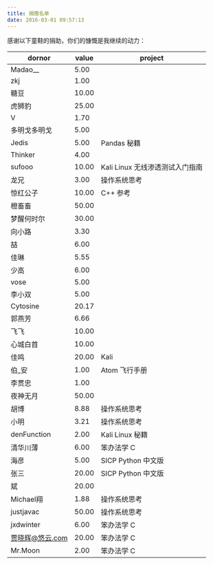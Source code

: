 ```yaml
---
title: 捐赠名单
date: 2016-03-01 09:57:13
---
```


感谢以下童鞋的捐助，你们的慷慨是我继续的动力：

| dornor | value | project |
| --- | --- | --- |
| Madao\_\_ | 5.00 | |
| zkj | 1.00 | |
| 糖豆 | 10.00 | |
| 虎狮豹 | 25.00 | |
| V | 1.70 | |
| 多明戈多明戈 | 5.00 | |
| Jedis | 5.00 | Pandas 秘籍 |
| Thinker | 4.00 |  |
| sufooo | 10.00 | Kali Linux 无线渗透测试入门指南 |
| 龙兄 | 3.00 | 操作系统思考 |
| 惊红公子 | 10.00 | C++ 参考 |
| 橙畜畜 | 50.00 | |
| 梦醒何时尔 | 30.00 | |
| 向小路 | 3.30 | |
| 喆 | 6.00 | |
| 佳琳 | 5.55 | |
| 少高 | 6.00 | |
| vose | 5.00 | |
| 李小双 | 5.00 | |
| Cytosine | 20.17 | |
| 郭燕芳 | 6.66 | |
| 飞飞 | 10.00 | |
| 心城白首 | 10.00 | |
| 佳鸣 | 20.00 | Kali |
| 伯_安 | 1.00 | Atom 飞行手册 |
| 李贯忠 | 1.00 | |
| 夜神无月 | 50.00 | |
| 胡博 | 8.88 | 操作系统思考 |
| 小明 | 3.21 | 操作系统思考 |
| denFunction | 2.00 | Kali Linux 秘籍 |
| 清华川薄 | 6.00 | 笨办法学 C |
| 海彦 | 5.00 | SICP Python 中文版 |
| 张三 | 20.00 | SICP Python 中文版 |
| 斌 | 20.00 | |
| Michael翔 | 1.88 | 操作系统思考 |
| justjavac | 50.00 | 操作系统思考 |
| jxdwinter | 6.00 | 笨办法学 C |
| 贾晓辉@悠云.com | 20.00 | 笨办法学 C |
| Mr.Moon | 2.00 | 笨办法学 C |